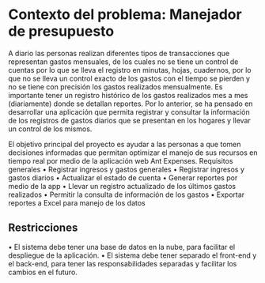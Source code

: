 # Contexto del problema: Manejador de presupuesto

A diario las personas realizan diferentes tipos de transacciones que representan gastos mensuales, de los cuales no se tiene un control de cuentas por lo que se lleva el registro en minutas, hojas, cuadernos, por lo que no se lleva un control exacto de los gastos con el tiempo se pierden y no se tiene con precisión los gastos realizados mensualmente.
Es importante tener un registro histórico de los gastos realizados mes a mes (diariamente) donde se detallan reportes.
Por lo anterior, se ha pensado en desarrollar una aplicación que permita registrar y consultar la información de los registros de gastos diarios que se presentan en los hogares y llevar un control de los mismos.

El objetivo principal del proyecto es ayudar a las personas a que tomen decisiones informadas que permitan optimizar el manejo de sus recursos en tiempo real por medio de la aplicación web Ant Expenses.
Requisitos generales
•	Registrar ingresos y gastos generales
•	Registrar ingresos y gastos diarios
•	Actualizar el estado de cuenta 
•	Generar reportes por medio de la app
•	Llevar un registro actualizado de los últimos gastos realizados
•	Permitir la consulta de información de los gastos
•	Exportar reportes a Excel para manejo de los datos

## Restricciones
•	El sistema debe tener una base de datos en la nube, para facilitar el despliegue de la aplicación.
•	El sistema debe tener separado el front-end y el back-end, para tener las responsabilidades separadas y facilitar los cambios en el futuro.  







